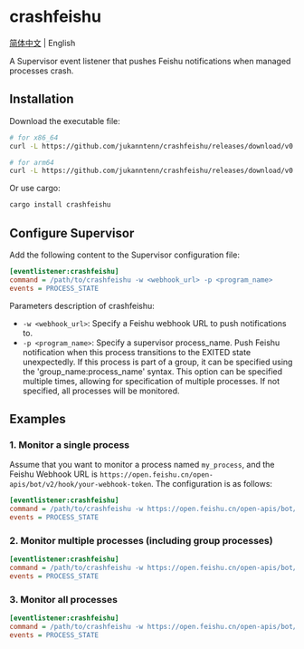 # crashfeishu

[简体中文](./README.md) | English

A Supervisor event listener that pushes Feishu notifications when managed processes crash.

## Installation

Download the executable file:

```bash
# for x86_64
curl -L https://github.com/jukanntenn/crashfeishu/releases/download/v0.1.2/crashfeishu-v0.1.2-x86_64-unknown-linux-musl.tar.gz | tar -xzv

# for arm64
curl -L https://github.com/jukanntenn/crashfeishu/releases/download/v0.1.2/crashfeishu-v0.1.2-aarch64-unknown-linux-gnu.tar.gz | tar -xzv
```

Or use cargo:

```bash
cargo install crashfeishu
```

## Configure Supervisor

Add the following content to the Supervisor configuration file:

```ini
[eventlistener:crashfeishu]
command = /path/to/crashfeishu -w <webhook_url> -p <program_name>
events = PROCESS_STATE
```

Parameters description of crashfeishu:

- `-w <webhook_url>`: Specify a Feishu webhook URL to push notifications to.
- `-p <program_name>`: Specify a supervisor process_name. Push Feishu notification when this process transitions to the EXITED state unexpectedly. If this process is part of a group, it can be specified using the 'group_name:process_name' syntax. This option can be specified multiple times, allowing for specification of multiple processes. If not specified, all processes will be monitored.

## Examples

### 1. Monitor a single process

Assume that you want to monitor a process named `my_process`, and the Feishu Webhook URL is `https://open.feishu.cn/open-apis/bot/v2/hook/your-webhook-token`. The configuration is as follows:

```ini
[eventlistener:crashfeishu]
command = /path/to/crashfeishu -w https://open.feishu.cn/open-apis/bot/v2/hook/your-webhook-token -p my_process
events = PROCESS_STATE
```

### 2. Monitor multiple processes (including group processes)

```ini
[eventlistener:crashfeishu]
command = /path/to/crashfeishu -w https://open.feishu.cn/open-apis/bot/v2/hook/your-webhook-token -p my_group:my_process -p other_process
events = PROCESS_STATE
```

### 3. Monitor all processes

```ini
[eventlistener:crashfeishu]
command = /path/to/crashfeishu -w https://open.feishu.cn/open-apis/bot/v2/hook/your-webhook-token
events = PROCESS_STATE
```
